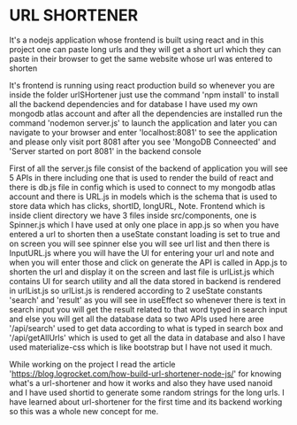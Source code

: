 # URL SHORTENER

It's a nodejs application whose frontend is built using react and in this project one can paste long urls and they will get a short url which they can paste in their browser to get the same website whose url was entered to shorten

It's frontend is running using react production build so whenever you are inside the folder urlSHortener just use the command 'npm install' to install all the backend dependencies and for database I have used my own mongodb atlas account and after all the dependencies are installed run the command 'nodemon server.js' to launch the application and later you can navigate to your browser and enter 'localhost:8081' to see the application and please only visit port 8081 after you see 'MongoDB Conneected' and 'Server started on port 8081' in the backend console

First of all the server.js file consist of the backend of application you will see 5 APIs in there including one that is used to render the build of react and there is db.js file in config which is used to connect to my mongodb atlas account and there is URL.js in models which is the schema that is used to store data which has clicks, shortID, longURL, Note. Frontend which is inside client directory we have 3 files inside src/components, one is Spinner.js which  I have used at only one place in app.js so when you have entered a url to shorten then a useState constant loading is set to true and on screen you will see spinner else you will see url list and then there is InputURL.js where you will have the UI for entering your url and note and when you will enter those and click on generate the API is called in App.js to shorten the url and display it on the screen and last file is urlList.js which contains UI for search utility and all the data stored in backend is rendered in urlList.js so urlList.js is rendered according to 2 useState constants 'search' and 'result' as you will see in useEffect so whenever there is text in search input you will get the result related to that word typed in search input and else you will get all the database data so two APIs used here aree '/api/search' used to get data according to what is typed in search box and '/api/getAllUrls' which is used to get all the data in database and also I have used materialize-css which is like bootstrap but I have not used it much.

While working on the project I read the article 'https://blog.logrocket.com/how-build-url-shortener-node-js/' for knowing what's a url-shortener and how it works and also they have used nanoid and I have used shortid to generate some random strings for the long urls. I have learned about url-shortener for the first time and its backend working so this was a whole new concept for me.
